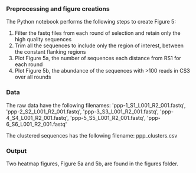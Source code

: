 ### Preprocessing and figure creations
The Python notebook performs the following steps to create Figure 5:

1. Filter the fastq files from each round of selection and retain only the high quality sequences
2. Trim all the sequences to include only the region of interest, between the constant flanking regions
3. Plot Figure 5a, the number of sequences each distance from RS1 for each round
4. Plot Figure 5b, the abundance of the sequences with >100 reads in CS3 over all rounds

### Data
The raw data have the following filenames:
'ppp-1_S1_L001_R2_001.fastq',
             'ppp-2_S2_L001_R2_001.fastq',
             'ppp-3_S3_L001_R2_001.fastq',
             'ppp-4_S4_L001_R2_001.fastq',
             'ppp-5_S5_L001_R2_001.fastq',
             'ppp-6_S6_L001_R2_001.fastq'

The clustered sequences has the following filename: ppp_clusters.csv

### Output
Two heatmap figures, Figure 5a and 5b, are found in the figures folder.
